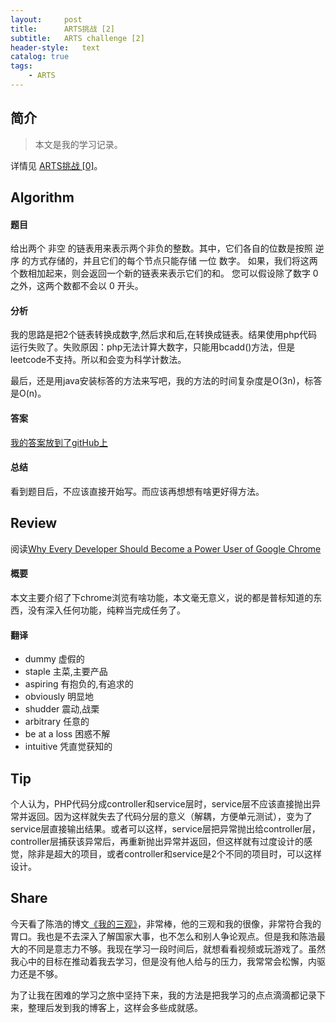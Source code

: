 ```yaml
---
layout:     post
title:      ARTS挑战 [2]
subtitle:   ARTS challenge [2]
header-style:   text
catalog: true
tags:
    - ARTS
---
```


## 简介

> 本文是我的学习记录。

详情见 [ARTS挑战 [0]](https://andongshen.com/2019/03/31/ARTS-0/)。

## Algorithm

#### 题目
给出两个 非空 的链表用来表示两个非负的整数。其中，它们各自的位数是按照 逆序 的方式存储的，并且它们的每个节点只能存储 一位 数字。
如果，我们将这两个数相加起来，则会返回一个新的链表来表示它们的和。
您可以假设除了数字 0 之外，这两个数都不会以 0 开头。

#### 分析
我的思路是把2个链表转换成数字,然后求和后,在转换成链表。结果使用php代码运行失败了。失败原因：php无法计算大数字，只能用bcadd()方法，但是leetcode不支持。所以和会变为科学计数法。

最后，还是用java安装标答的方法来写吧，我的方法的时间复杂度是O(3n)，标答是O(n)。

#### 答案

[我的答案放到了gitHub上](https://github.com/AnthonySAD/leedcode/tree/master/Arithmetic/002.AddTwoNumbers)

#### 总结

看到题目后，不应该直接开始写。而应该再想想有啥更好得方法。

## Review

阅读[Why Every Developer Should Become a Power User of Google Chrome](http://blog.thefirehoseproject.com/posts/every-developer-become-power-user-google-chrome/)

#### 概要

本文主要介绍了下chrome浏览有啥功能，本文毫无意义，说的都是普标知道的东西，没有深入任何功能，纯粹当完成任务了。

#### 翻译

- dummy 虚假的
- staple 主菜,主要产品
- aspiring 有抱负的,有追求的
- obviously 明显地
- shudder 震动,战栗
- arbitrary 任意的
- be at a loss 困惑不解
- intuitive 凭直觉获知的


## Tip

个人认为，PHP代码分成controller和service层时，service层不应该直接抛出异常并返回。因为这样就失去了代码分层的意义（解耦，方便单元测试），变为了service层直接输出结果。或者可以这样，service层把异常抛出给controller层，controller层捕获该异常后，再重新抛出异常并返回，但这样就有过度设计的感觉，除非是超大的项目，或者controller和service是2个不同的项目时，可以这样设计。

## Share

今天看了陈浩的博文[《我的三观》](https://coolshell.cn/articles/19085.html)，非常棒，他的三观和我的很像，非常符合我的胃口。我也是不去深入了解国家大事，也不怎么和别人争论观点。但是我和陈浩最大的不同是意志力不够。我现在学习一段时间后，就想看看视频或玩游戏了。虽然我心中的目标在推动着我去学习，但是没有他人给与的压力，我常常会松懈，内驱力还是不够。

为了让我在困难的学习之旅中坚持下来，我的方法是把我学习的点点滴滴都记录下来，整理后发到我的博客上，这样会多些成就感。
